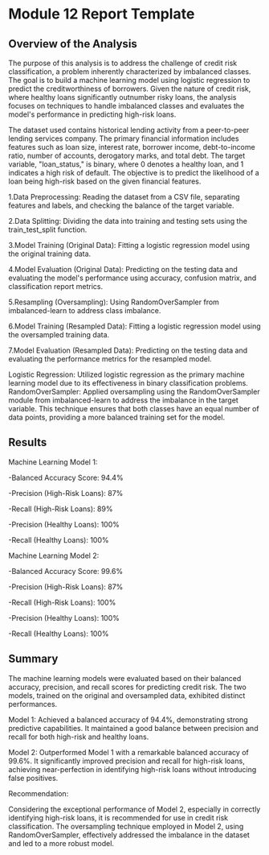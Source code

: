 # Module 12 Report Template

## Overview of the Analysis

The purpose of this analysis is to address the challenge of credit risk classification, a problem inherently characterized by imbalanced classes. The goal is to build a machine learning model using logistic regression to predict the creditworthiness of borrowers. Given the nature of credit risk, where healthy loans significantly outnumber risky loans, the analysis focuses on techniques to handle imbalanced classes and evaluates the model's performance in predicting high-risk loans.

The dataset used contains historical lending activity from a peer-to-peer lending services company. The primary financial information includes features such as loan size, interest rate, borrower income, debt-to-income ratio, number of accounts, derogatory marks, and total debt. The target variable, "loan_status," is binary, where 0 denotes a healthy loan, and 1 indicates a high risk of default. The objective is to predict the likelihood of a loan being high-risk based on the given financial features.

1.Data Preprocessing: Reading the dataset from a CSV file, separating features and labels, and checking the balance of the target variable.

2.Data Splitting: Dividing the data into training and testing sets using the train_test_split function.

3.Model Training (Original Data): Fitting a logistic regression model using the original training data.

4.Model Evaluation (Original Data): Predicting on the testing data and evaluating the model's performance using accuracy, confusion matrix, and classification report metrics.

5.Resampling (Oversampling): Using RandomOverSampler from imbalanced-learn to address class imbalance.

6.Model Training (Resampled Data): Fitting a logistic regression model using the oversampled training data.

7.Model Evaluation (Resampled Data): Predicting on the testing data and evaluating the performance metrics for the resampled model.

Logistic Regression: Utilized logistic regression as the primary machine learning model due to its effectiveness in binary classification problems.
RandomOverSampler: Applied oversampling using the RandomOverSampler module from imbalanced-learn to address the imbalance in the target variable. This technique ensures that both classes have an equal number of data points, providing a more balanced training set for the model.
## Results

Machine Learning Model 1:

-Balanced Accuracy Score: 94.4%

-Precision (High-Risk Loans): 87%

-Recall (High-Risk Loans): 89%

-Precision (Healthy Loans): 100%

-Recall (Healthy Loans): 100%


Machine Learning Model 2:

-Balanced Accuracy Score: 99.6%

-Precision (High-Risk Loans): 87%

-Recall (High-Risk Loans): 100%

-Precision (Healthy Loans): 100%

-Recall (Healthy Loans): 100%

## Summary

The machine learning models were evaluated based on their balanced accuracy, precision, and recall scores for predicting credit risk. The two models, trained on the original and oversampled data, exhibited distinct performances.

Model 1: Achieved a balanced accuracy of 94.4%, demonstrating strong predictive capabilities. It maintained a good balance between precision and recall for both high-risk and healthy loans.

Model 2: Outperformed Model 1 with a remarkable balanced accuracy of 99.6%. It significantly improved precision and recall for high-risk loans, achieving near-perfection in identifying high-risk loans without introducing false positives.

Recommendation:

Considering the exceptional performance of Model 2, especially in correctly identifying high-risk loans, it is recommended for use in credit risk classification. The oversampling technique employed in Model 2, using RandomOverSampler, effectively addressed the imbalance in the dataset and led to a more robust model.


